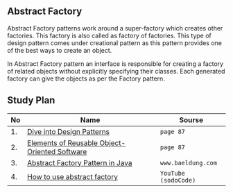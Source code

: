 ## Abstract Factory

Abstract Factory patterns work around a super-factory which creates other factories. This factory is also called as factory of factories. This type of design pattern comes under creational pattern as this pattern provides one of the best ways to create an object.

In Abstract Factory pattern an interface is responsible for creating a factory of related objects without explicitly specifying their classes. Each generated factory can give the objects as per the Factory pattern.


## Study Plan  

|No|Name|Sourse|
|---|---|---|
|1.|[Dive into Design Patterns](https://github.com/abbos0123/Computer-Science-Books/blob/main/Design-Patterns/Dive%20into%20Design%20Patterns.pdf)|```page 87```|
|2.|[Elements of Reusable Object-Oriented Software](https://github.com/abbos0123/Computer-Science-Books/blob/main/Design-Patterns/Elements%20of%20Resusable%20Object-Oriented%20Software.pdf)|```page 87```|
|3.|[Abstract Factory Pattern in Java](https://www.baeldung.com/java-abstract-factory-pattern)|```www.baeldung.com```|
|4.|[How to use abstract factory](https://www.youtube.com/watch?v=5hXZnI86E2Y)|```YouTube (sodoCode)```|
